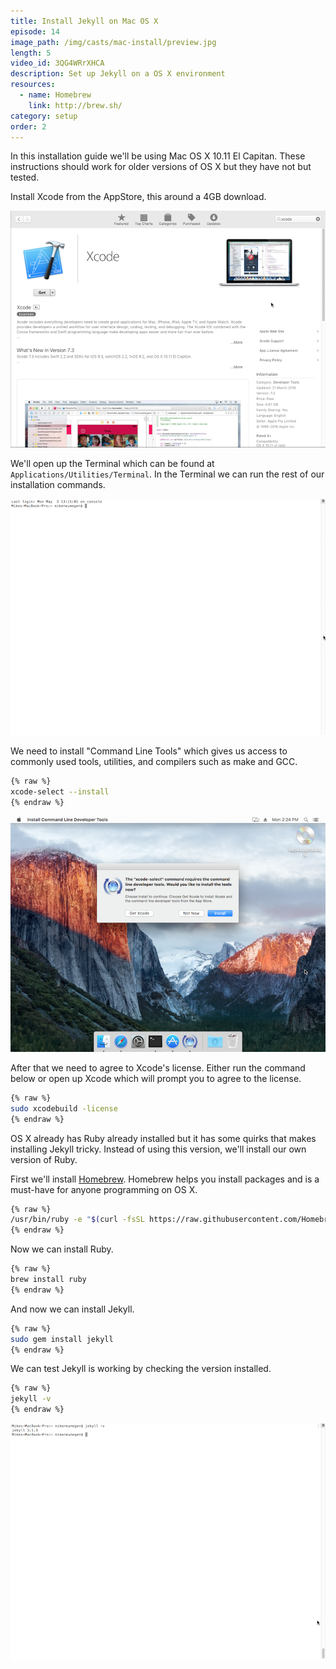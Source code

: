 ```yaml
---
title: Install Jekyll on Mac OS X
episode: 14
image_path: /img/casts/mac-install/preview.jpg
length: 5
video_id: 3QG4WRrXHCA
description: Set up Jekyll on a OS X environment
resources:
  - name: Homebrew
    link: http://brew.sh/
category: setup
order: 2
---
```

In this installation guide we'll be using Mac OS X 10.11 El Capitan. These instructions should work for older versions of OS X but they have not but tested.

Install Xcode from the AppStore, this around a 4GB download.

![Xcode](/img/casts/mac-install/xcode.png)

We'll open up the Terminal which can be found at `Applications/Utilities/Terminal`. In the Terminal we can run the rest of our installation commands.

![Terminal](/img/casts/mac-install/terminal.png)

We need to install "Command Line Tools" which gives us access to commonly used tools, utilities, and compilers such as make and GCC.

~~~bash
{% raw %}
xcode-select --install
{% endraw %}
~~~

![Command Line Tools](/img/casts/mac-install/xcode-select.png)

After that we need to agree to Xcode's license. Either run the command below or open up Xcode which will prompt you to agree to the license.

~~~bash
{% raw %}
sudo xcodebuild -license
{% endraw %}
~~~

OS X already has Ruby already installed but it has some quirks that makes installing Jekyll tricky. Instead of using this version, we'll install our own version of Ruby.

First we'll install [Homebrew](http://brew.sh/). Homebrew helps you install packages and is a must-have for anyone programming on OS X.

~~~bash
{% raw %}
/usr/bin/ruby -e "$(curl -fsSL https://raw.githubusercontent.com/Homebrew/install/master/install)"
{% endraw %}
~~~

Now we can install Ruby.

~~~bash
{% raw %}
brew install ruby
{% endraw %}
~~~

And now we can install Jekyll.

~~~bash
{% raw %}
sudo gem install jekyll
{% endraw %}
~~~

We can test Jekyll is working by checking the version installed.
~~~bash
{% raw %}
jekyll -v
{% endraw %}
~~~

![Version](/img/casts/mac-install/version.png)
